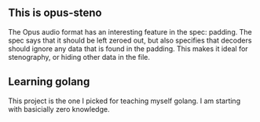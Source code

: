 ## This is opus-steno

The Opus audio format has an interesting feature in the spec: padding.  The spec says that it should be left zeroed out, but also specifies that decoders
should ignore any data that is found in the padding.  This makes it ideal for stenography, or hiding other data in the file.

## Learning golang

This project is the one I picked for teaching myself golang.  I am starting with basicially zero knowledge.

